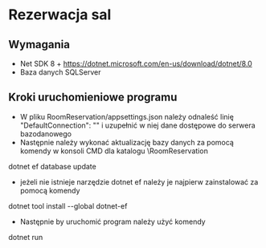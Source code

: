 # Rezerwacja sal
## Wymagania
- Net SDK 8 + https://dotnet.microsoft.com/en-us/download/dotnet/8.0
- Baza danych SQLServer
## Kroki uruchomieniowe programu
- W pliku RoomReservation/appsettings.json należy odnaleść linię "DefaultConnection": "" i uzupełnić w niej dane dostępowe do serwera bazodanowego
- Następnie należy wykonać aktualizację bazy danych za pomocą komendy w konsoli CMD dla katalogu \RoomReservation
    
 dotnet ef database update 
 
 - jeżeli nie istnieje narzędzie dotnet ef należy je najpierw zainstalować za pomocą komendy

dotnet tool install --global dotnet-ef   
 
- Następnie by uruchomić program należy użyć komendy 

dotnet run

